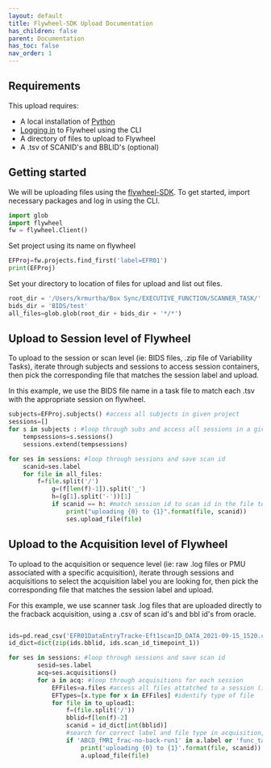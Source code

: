 ```yaml
---
layout: default
title: Flywheel-SDK Upload Documentation
has_children: false
parent: Documentation
has_toc: false
nav_order: 1
---
```

## Requirements

This upload requires:

  * A local installation of [Python](https://pennlinc.github.io/docs/Basics/python/)
  * [Logging in](https://pennlinc.github.io/docs/flywheel) to Flywheel using the CLI
  * A directory of files to upload to Flywheel
  * A .tsv of SCANID's and BBLID's (optional)

## Getting started

We will be uploading files using the [flywheel-SDK](https://flywheel-io.gitlab.io/product/backend/sdk/branches/master/python/getting_started.html). To get started, import necessary packages and log in using the CLI.

```Python
import glob
import flywheel
fw = flywheel.Client()
```
Set project using its name on flywheel

```Python
EFProj=fw.projects.find_first('label=EFR01')
print(EFProj)
```

Set your directory to location of files for upload and list out files.

```Python
root_dir = '/Users/krmurtha/Box Sync/EXECUTIVE_FUNCTION/SCANNER_TASK/'
bids_dir = 'BIDS/test'
all_files=glob.glob(root_dir + bids_dir + '*/*')
```

## Upload to Session level of Flywheel

To upload to the session or scan level (ie: BIDS files, .zip file of Variability Tasks), iterate through subjects and sessions to access session containers, then pick the corresponding file that matches the session label and upload.

In this example, we use the BIDS file name in a task file to match each .tsv with the appropriate session on flywheel.

```python
subjects=EFProj.subjects() #access all subjects in given project 
sessions=[]
for s in subjects : #loop through subs and access all sessions in a given project 
    tempsessions=s.sessions()
    sessions.extend(tempsessions)

for ses in sessions: #loop through sessions and save scan id
    scanid=ses.label
    for file in all_files:
        f=file.split('/')
            g=(f[len(f)-1]).split('_')
            h=(g[1].split('-'))[1]
            if scanid == h: #match session id to scan id in the file to be uploaded:
                print("uploading {0} to {1}".format(file, scanid))
                ses.upload_file(file)
```
## Upload to the Acquisition level of Flywheel

To upload to the acquisition or sequence level (ie: raw .log files or PMU associated with a specific acquisition), iterate through sessions and acquisitions to select the acquisition label you are looking for, then pick the corresponding file that matches the session label and upload.

For this example, we use scanner task .log files that are uploaded directly to the fracback acquisition, using a .csv of scan id's and bbl id's from oracle.

```python

ids=pd.read_csv('EFR01DataEntryTracke-Eft1scanID_DATA_2021-09-15_1520.csv')
id_dict=dict(zip(ids.bblid, ids.scan_id_timepoint_1))

for ses in sessions: #loop through sessions and save scan id
        sesid=ses.label
        acq=ses.acquisitions()
        for a in acq: #loop through acquisitions for each session
            EFFiles=a.files #access all files attatched to a session (ie: nifti, dicom)
            EFTypes=[x.type for x in EFFiles] #identify type of file
            for file in to_upload1: 
                f=(file.split('/'))
                bblid=f[len(f)-2]
                scanid = id_dict[int(bblid)]
                #search for correct label and file type in acquisition, and match session id to scan id in the file to be uploaded:
                if 'ABCD_fMRI_frac-no-back-run1' in a.label or 'func_task-fracnoback_run-02' in a.label and 'nifti' in EFTypes and int(sesid) == scanid:
                    print('uploading {0} to {1}'.format(file, scanid))
                    a.upload_file(file)
```

